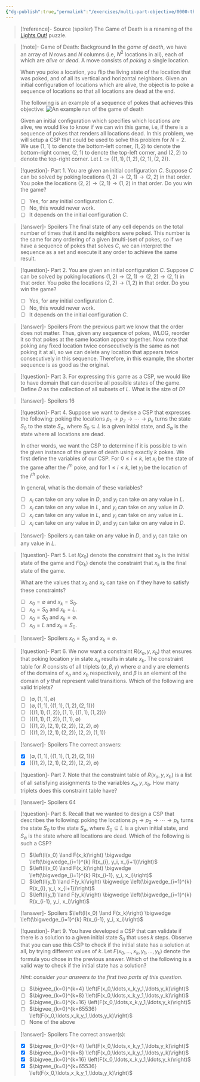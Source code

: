 ```yaml
---
{"dg-publish":true,"permalink":"/exercises/multi-part-objective/0000-the-game-of-death-csp-edition/"}
---
```


> [!reference]- Source (spoiler) 
> The Game of Death is a renaming of the [Lights Out!](https://mathworld.wolfram.com/LightsOutPuzzle.html) puzzle. 

> [!note]- Game of Death: Background
> In the *game of death*, we have an array of $N$ rows and $N$ columns (i.e, $N^2$ locations in all), each of which are *alive* or *dead*. A move consists of *poking* a single location.
> 
> When you poke a location, you flip the living state of the location that was poked, and of all its vertical and horizontal neighbors. Given an initial configuration of locations which are alive, the object is to poke a sequence of locations so that all locations are dead at the end.
> 
> The following is an example of a sequence of pokes that achieves this objective:
> ![An example run of the game of death](/img/user/Exercises/Multi-Part-Objective/figures/0000.png)
> 
> Given an initial configuration which specifies which locations are alive, we would like to know if we can win this game, i.e, if there is a sequence of pokes that renders all locations dead. In this problem, we will setup a CSP that could be used to solve this problem for $N = 2$. We use $(1,1)$ to denote the bottom-left corner, $(1,2)$ to denote the bottom-right corner, $(2,1)$ to denote the top-left corner, and $(2,2)$ to denote the top-right corner. Let $L := \{(1,1),(1,2),(2,1),(2,2)\}$.

> [!question]- Part 1.
> You are given an initial configuration $C$. Suppose $C$ can be solved by poking locations $(1,2) \rightarrow (2,1) \rightarrow (2,2)$ in that order. You poke the locations $(2,2) \rightarrow (2,1) \rightarrow (1,2)$ in that order. Do you win the game?
> 
> - [ ] Yes, for any initial configuration $C$.
> - [ ] No, this would never work.
> - [ ] It depends on the initial configuration $C$.

> [!answer]- Spoilers
> The final state of any cell depends on the total number of times that it and its neighbors were poked. This number is the same for any ordering of a given (multi-)set of pokes, so if we have a sequence of pokes that solves $C$, we can interpret the sequence as a set and execute it any order to achieve the same result.

> [!question]- Part 2.
> You are given an initial configuration $C$. Suppose $C$ can be solved by poking locations $(1,2) \rightarrow (2,1) \rightarrow (2,2) \rightarrow (2,1)$ in that order. You poke the locations $(2,2) \rightarrow (1,2)$ in that order. Do you win the game?
> 
> - [ ] Yes, for any initial configuration $C$.
> - [ ] No, this would never work.
> - [ ] It depends on the initial configuration $C$.

> [!answer]- Spoilers
> From the previous part we know that the order does not matter. Thus, given any sequence of pokes, WLOG, reorder it so that pokes at the same location appear together. Now note that poking any fixed location twice consecutively is the same as not poking it at all, so we can delete any location that appears twice consecutively in this sequence. Therefore, in this example, the shorter sequence is as good as the original.

> [!question]- Part 3.
> For expressing this game as a CSP, we would like to have domain that can describe all possible states of the game. Define $D$ as the collection of all subsets of $L$. What is the size of $D$?

> [!answer]- Spoilers
> 16

> [!question]- Part 4.
> Suppose we want to devise a CSP that expresses the following: poking the locations $p_1 \rightarrow p_2 \rightarrow \cdots \rightarrow p_k$ turns the state $S_0$ to the state $S_\emptyset$, where $S_0 \subseteq L$ is a given initial state, and $S_\emptyset$ is the state where all locations are dead.
> 
> In other words, we want the CSP to determine if it is possible to win the given instance of the game of death using exactly $k$ pokes. We first define the variables of our CSP. For $0 \leqslant i \leqslant k$, let $x_i$ be the state of the game after the $i^{th}$ poke, and for $1 \leqslant i \leqslant k$, let $y_i$ be the location of the $i^{th}$ poke.
> 
> In general, what is the domain of these variables?
> 
> - [ ] $x_i$ can take on any value in $D$, and $y_i$ can take on any value in $L$.
> - [ ] $x_i$ can take on any value in $L$, and $y_i$ can take on any value in $D$.
> - [ ] $x_i$ can take on any value in $L$, and $y_i$ can take on any value in $L$.
> - [ ] $x_i$ can take on any value in $D$, and $y_i$ can take on any value in $D$.

> [!answer]- Spoilers
> $x_i$ can take on any value in $D$, and $y_i$ can take on any value in $L$.

> [!question]- Part 5.
> Let $I(x_0)$ denote the constraint that $x_0$ is the initial state of the game and $F(x_k)$ denote the constraint that $x_k$ is the final state of the game.
> 
> What are the values that $x_0$ and $x_k$ can take on if they have to satisfy these constraints?
> 
> - [ ] $x_0 = \emptyset$ and $x_k = S_0$.
> - [ ] $x_0 = S_0$ and $x_k = L$.
> - [ ] $x_0 = S_0$ and $x_k = \emptyset$.
> - [ ] $x_0 = L$ and $x_k = S_0$.

> [!answer]- Spoilers
> $x_0 = S_0$ and $x_k = \emptyset$.

> [!question]- Part 6.
> We now want a constraint $R(x_a, y, x_b)$ that ensures that poking location $y$ in state $x_a$ results in state $x_b$. The constraint table for $R$ consists of all triplets $(\alpha,\beta,\gamma)$ where $\alpha$ and $\gamma$ are elements of the domains of $x_a$ and $x_b$ respectively, and $\beta$ is an element of the domain of $y$ that represent valid transitions. Which of the following are valid triplets?
> 
> - [ ] $(\emptyset, (1,1), \emptyset)$
> - [ ] $(\emptyset, (1,1), \{(1,1),(1,2),(2,1)\})$
> - [ ] $(\{(1,1),(1,2)\}, (1,1), \{(1,1),(1,2)\})$
> - [ ] $(\{(1,1),(1,2)\}, (1,1), \emptyset)$
> - [ ] $(\{(1,2),(2,1),(2,2)\}, (2,2), \emptyset)$
> - [ ] $(\{(1,2),(2,1),(2,2)\}, (2,2), (1,1))$

> [!answer]- Spoilers
> The correct answers:
> - [x] $(\emptyset, (1,1), \{(1,1),(1,2),(2,1)\})$
> - [x] $(\{(1,2),(2,1),(2,2)\}, (2,2), \emptyset)$

> [!question]- Part 7.
> Note that the constraint table of $R(x_a, y, x_b)$ is a list of all satisfying assignments to the variables $x_a, y, x_b$. How many triplets does this constraint table have?

> [!answer]- Spoilers
> 64

> [!question]- Part 8.
> Recall that we wanted to design a CSP that describes the following: poking the locations $p_1 \rightarrow p_2 \rightarrow \cdots \rightarrow p_k$ turns the state $S_0$ to the state $S_\emptyset$, where $S_0 \subseteq L$ is a given initial state, and $S_\emptyset$ is the state where all locations are dead. Which of the following is such a CSP?
> 
> - [ ] $\left(I(x_0) \land F(x_k)\right) \bigwedge \left(\bigwedge_{i=1}^{k} R(x_{i}, y_i, x_{i+1})\right)$
> - [ ] $\left(I(x_0) \land F(x_k)\right) \bigwedge \left(\bigwedge_{i=1}^{k} R(x_{i-1}, y_i, x_i)\right)$
> - [ ] $\left(I(y_1) \land F(y_k)\right) \bigwedge \left(\bigwedge_{i=1}^{k} R(x_{i}, y_i, x_{i+1})\right)$
> - [ ] $\left(I(y_1) \land F(y_k)\right) \bigwedge \left(\bigwedge_{i=1}^{k} R(x_{i-1}, y_i, x_i)\right)$

> [!answer]- Spoilers
> $\left(I(x_0) \land F(x_k)\right) \bigwedge \left(\bigwedge_{i=1}^{k} R(x_{i-1}, y_i, x_i)\right)$

> [!question]- Part 9.
> You have developed a CSP that can validate if there is a solution to a given initial state $S_0$ that uses $k$ steps. Observe that you can use this CSP to check if the initial state has a solution at all, by trying different values of $k$. Let $F(x_0,\ldots,x_k,y_1,\ldots,y_k)$ denote the formula you chose in the previous answer. Which of the following is a valid way to check if the initial state has a solution?
> 
> *Hint: consider your answers to the first two parts of this question.*
> 
> - [ ] $\bigvee_{k=0}^{k=4} \left(F(x_0,\ldots,x_k,y_1,\ldots,y_k)\right)$
> - [ ] $\bigvee_{k=0}^{k=8} \left(F(x_0,\ldots,x_k,y_1,\ldots,y_k)\right)$
> - [ ] $\bigvee_{k=0}^{k=16} \left(F(x_0,\ldots,x_k,y_1,\ldots,y_k)\right)$
> - [ ] $\bigvee_{k=0}^{k=65536} \left(F(x_0,\ldots,x_k,y_1,\ldots,y_k)\right)$
> - [ ] None of the above

> [!answer]- Spoilers
> The correct answer(s):
> - [x] $\bigvee_{k=0}^{k=4} \left(F(x_0,\ldots,x_k,y_1,\ldots,y_k)\right)$
> - [x] $\bigvee_{k=0}^{k=8} \left(F(x_0,\ldots,x_k,y_1,\ldots,y_k)\right)$
> - [x] $\bigvee_{k=0}^{k=16} \left(F(x_0,\ldots,x_k,y_1,\ldots,y_k)\right)$
> - [x] $\bigvee_{k=0}^{k=65536} \left(F(x_0,\ldots,x_k,y_1,\ldots,y_k)\right)$
